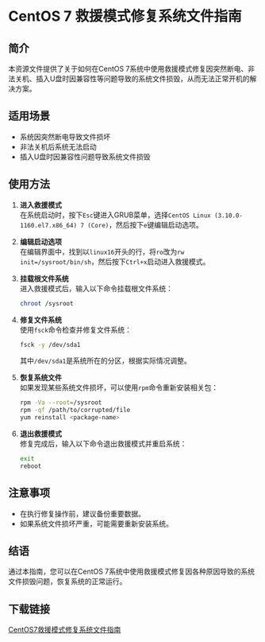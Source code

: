 # CentOS 7 救援模式修复系统文件指南

## 简介
本资源文件提供了关于如何在CentOS 7系统中使用救援模式修复因突然断电、非法关机、插入U盘时因兼容性等问题导致的系统文件损毁，从而无法正常开机的解决方案。

## 适用场景
- 系统因突然断电导致文件损坏
- 非法关机后系统无法启动
- 插入U盘时因兼容性问题导致系统文件损毁

## 使用方法
1. **进入救援模式**  
   在系统启动时，按下`Esc`键进入GRUB菜单，选择`CentOS Linux (3.10.0-1160.el7.x86_64) 7 (Core)`，然后按下`e`键编辑启动选项。

2. **编辑启动选项**  
   在编辑界面中，找到以`linux16`开头的行，将`ro`改为`rw init=/sysroot/bin/sh`，然后按下`Ctrl+x`启动进入救援模式。

3. **挂载根文件系统**  
   进入救援模式后，输入以下命令挂载根文件系统：
   ```bash
   chroot /sysroot
   ```

4. **修复文件系统**  
   使用`fsck`命令检查并修复文件系统：
   ```bash
   fsck -y /dev/sda1
   ```
   其中`/dev/sda1`是系统所在的分区，根据实际情况调整。

5. **恢复系统文件**  
   如果发现某些系统文件损坏，可以使用`rpm`命令重新安装相关包：
   ```bash
   rpm -Va --root=/sysroot
   rpm -qf /path/to/corrupted/file
   yum reinstall <package-name>
   ```

6. **退出救援模式**  
   修复完成后，输入以下命令退出救援模式并重启系统：
   ```bash
   exit
   reboot
   ```

## 注意事项
- 在执行修复操作前，建议备份重要数据。
- 如果系统文件损坏严重，可能需要重新安装系统。

## 结语
通过本指南，您可以在CentOS 7系统中使用救援模式修复因各种原因导致的系统文件损毁问题，恢复系统的正常运行。

## 下载链接

[CentOS7救援模式修复系统文件指南](https://pan.quark.cn/s/274dedce05f3)